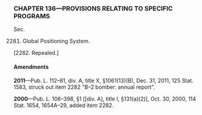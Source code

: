 ### **CHAPTER 136—PROVISIONS RELATING TO SPECIFIC PROGRAMS** ###

Sec.

2281. Global Positioning System.

[2282. Repealed.]

#### Amendments ####

**2011**—Pub. L. 112–81, div. A, title X, §1061(13)(B), Dec. 31, 2011, 125 Stat. 1583, struck out item 2282 "B–2 bomber: annual report".

**2000**—Pub. L. 106–398, §1 [[div. A], title I, §131(a)(2)], Oct. 30, 2000, 114 Stat. 1654, 1654A–29, added item 2282.